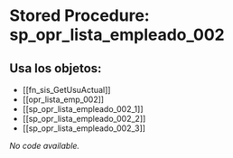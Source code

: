 # Stored Procedure: sp_opr_lista_empleado_002

## Usa los objetos:
- [[fn_sis_GetUsuActual]]
- [[opr_lista_emp_002]]
- [[sp_opr_lista_empleado_002_1]]
- [[sp_opr_lista_empleado_002_2]]
- [[sp_opr_lista_empleado_002_3]]

*No code available.*
